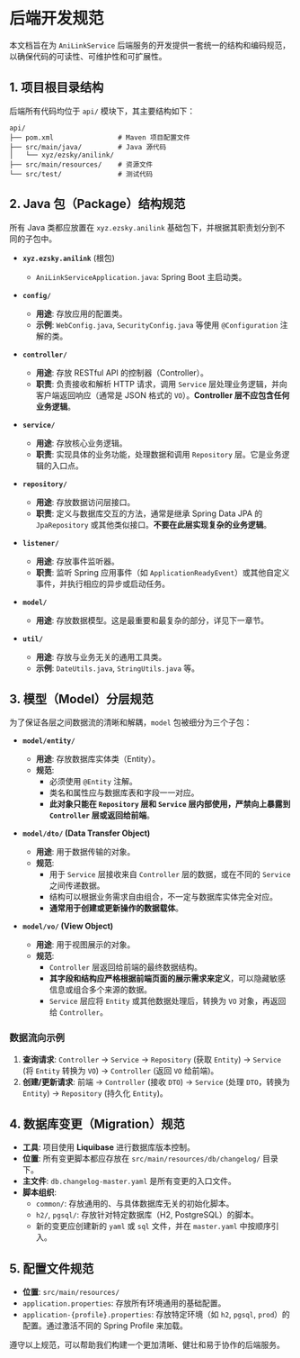 # 后端开发规范

本文档旨在为 `AniLinkService` 后端服务的开发提供一套统一的结构和编码规范，以确保代码的可读性、可维护性和可扩展性。

## 1. 项目根目录结构

后端所有代码均位于 `api/` 模块下，其主要结构如下：

```
api/
├── pom.xml                # Maven 项目配置文件
├── src/main/java/         # Java 源代码
│   └── xyz/ezsky/anilink/
├── src/main/resources/    # 资源文件
└── src/test/              # 测试代码
```

## 2. Java 包（Package）结构规范

所有 Java 类都应放置在 `xyz.ezsky.anilink` 基础包下，并根据其职责划分到不同的子包中。

-   **`xyz.ezsky.anilink`** (根包)
    -   `AniLinkServiceApplication.java`: Spring Boot 主启动类。

-   **`config/`**
    -   **用途**: 存放应用的配置类。
    -   **示例**: `WebConfig.java`, `SecurityConfig.java` 等使用 `@Configuration` 注解的类。

-   **`controller/`**
    -   **用途**: 存放 RESTful API 的控制器（Controller）。
    -   **职责**: 负责接收和解析 HTTP 请求，调用 `Service` 层处理业务逻辑，并向客户端返回响应（通常是 JSON 格式的 `VO`）。**Controller 层不应包含任何业务逻辑**。

-   **`service/`**
    -   **用途**: 存放核心业务逻辑。
    -   **职责**: 实现具体的业务功能，处理数据和调用 `Repository` 层。它是业务逻辑的入口点。

-   **`repository/`**
    -   **用途**: 存放数据访问层接口。
    -   **职责**: 定义与数据库交互的方法，通常是继承 Spring Data JPA 的 `JpaRepository` 或其他类似接口。**不要在此层实现复杂的业务逻辑**。

-   **`listener/`**
    -   **用途**: 存放事件监听器。
    -   **职责**: 监听 Spring 应用事件（如 `ApplicationReadyEvent`）或其他自定义事件，并执行相应的异步或启动任务。

-   **`model/`**
    -   **用途**: 存放数据模型。这是最重要和最复杂的部分，详见下一章节。

-   **`util/`**
    -   **用途**: 存放与业务无关的通用工具类。
    -   **示例**: `DateUtils.java`, `StringUtils.java` 等。

## 3. 模型（Model）分层规范

为了保证各层之间数据流的清晰和解耦，`model` 包被细分为三个子包：

-   **`model/entity/`**
    -   **用途**: 存放数据库实体类（Entity）。
    -   **规范**:
        -   必须使用 `@Entity` 注解。
        -   类名和属性应与数据库表和字段一一对应。
        -   **此对象只能在 `Repository` 层和 `Service` 层内部使用，严禁向上暴露到 `Controller` 层或返回给前端**。

-   **`model/dto/` (Data Transfer Object)**
    -   **用途**: 用于数据传输的对象。
    -   **规范**:
        -   用于 `Service` 层接收来自 `Controller` 层的数据，或在不同的 `Service` 之间传递数据。
        -   结构可以根据业务需求自由组合，不一定与数据库实体完全对应。
        -   **通常用于创建或更新操作的数据载体**。

-   **`model/vo/` (View Object)**
    -   **用途**: 用于视图展示的对象。
    -   **规范**:
        -   `Controller` 层返回给前端的最终数据结构。
        -   **其字段和结构应严格根据前端页面的展示需求来定义**，可以隐藏敏感信息或组合多个来源的数据。
        -   `Service` 层应将 `Entity` 或其他数据处理后，转换为 `VO` 对象，再返回给 `Controller`。

### 数据流向示例

1.  **查询请求**: `Controller` -> `Service` -> `Repository` (获取 `Entity`) -> `Service` (将 `Entity` 转换为 `VO`) -> `Controller` (返回 `VO` 给前端)。
2.  **创建/更新请求**: 前端 -> `Controller` (接收 `DTO`) -> `Service` (处理 `DTO`，转换为 `Entity`) -> `Repository` (持久化 `Entity`)。

## 4. 数据库变更（Migration）规范

-   **工具**: 项目使用 **Liquibase** 进行数据库版本控制。
-   **位置**: 所有变更脚本都应存放在 `src/main/resources/db/changelog/` 目录下。
-   **主文件**: `db.changelog-master.yaml` 是所有变更的入口文件。
-   **脚本组织**:
    -   `common/`: 存放通用的、与具体数据库无关的初始化脚本。
    -   `h2/`, `pgsql/`: 存放针对特定数据库（H2, PostgreSQL）的脚本。
    -   新的变更应创建新的 `yaml` 或 `sql` 文件，并在 `master.yaml` 中按顺序引入。

## 5. 配置文件规范

-   **位置**: `src/main/resources/`
-   `application.properties`: 存放所有环境通用的基础配置。
-   `application-{profile}.properties`: 存放特定环境（如 `h2`, `pgsql`, `prod`）的配置。通过激活不同的 Spring Profile 来加载。

遵守以上规范，可以帮助我们构建一个更加清晰、健壮和易于协作的后端服务。
